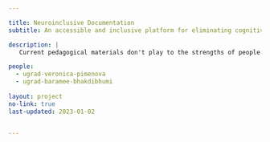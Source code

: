 ```yaml
---

title: Neuroinclusive Documentation
subtitle: An accessible and inclusive platform for eliminating cognitive barriers in pedagogical material

description: |
   Current pedagogical materials don't play to the strengths of people with cognitive differences, such as ADHD, dyslexia, and autism, that impose barriers to learning. Our goal is to remove these barriers by creating a new learning platform that alters materials based on one's cognitive style. 

people: 
  - ugrad-veronica-pimenova
  - ugrad-baramee-bhakdibhumi
  
layout: project
no-link: true
last-updated: 2023-01-02


---
```

